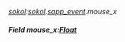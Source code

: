 _[sokol](../../modules/sokol/sokol-module.md):[sokol](../../modules/sokol/sokol-module.md).[sapp\_event](../../modules/sokol/sokol-sapp_event.md).mouse\_x_
##### Field mouse\_x:[Float](../../modules/wonkey/wonkey-types-float.md)
